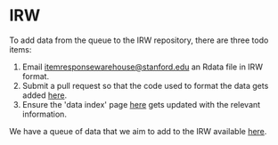 # IRW

To add data from the queue to the IRW repository, there are three todo items:
1. Email itemresponsewarehouse@stanford.edu an Rdata file in IRW format.
2. Submit a pull request so that the code used to format the data gets added [here](https://github.com/ben-domingue/irw/tree/main/data).
3. Ensure the 'data index' page [here](https://docs.google.com/spreadsheets/d/1nhPyvuAm3JO8c9oa1swPvQZghAvmnf4xlYgbvsFH99s/edit#gid=0) gets updated with the relevant information.

We have a queue of data that we aim to add to the IRW available [here](https://docs.google.com/spreadsheets/d/13EzVbybU6pIrTq6xiivLvcN9h5OMi3wGM9W-xASpMVI/edit#gid=1076583183). 
